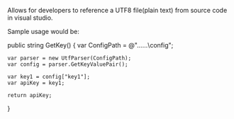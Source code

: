 ﻿Allows for developers to reference a UTF8 file(plain text) from source code in visual studio.

Sample usage would be:

public string GetKey() {
    var ConfigPath = @"..\..\..\config";

    var parser = new UtfParser(ConfigPath);
    var config = parser.GetKeyValuePair();

    var key1 = config["key1"];
    var apiKey = key1;

    return apiKey;
}